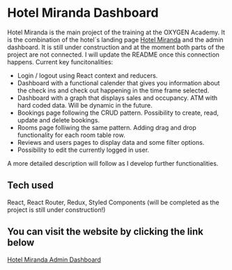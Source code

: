 # Hotel Miranda Dashboard

Hotel Miranda is the main project of the training at the OXYGEN Academy. It is the combination of the hotel´s landing page [Hotel Miranda](https://simoncriado.github.io/Hotel-Miranda/) and the admin dashboard. It is still under construction and at the moment both parts of the project are not connected. I will update the README once this connection happens. Current key funcitonalities:

- Login / logout using React context and reducers.
- Dashboard with a functional calender that gives you information about the check ins and check out happening in the time frame selected.
- Dashboard with a graph that displays sales and occupancy. ATM with hard coded data. Will be dynamic in the future.
- Bookings page following the CRUD pattern. Possibility to create, read, update and delete bookings.
- Rooms page folliwing the same pattern. Adding drag and drop functionality for each room table row.
- Reviews and users pages to display data and some filter options.
- Possibility to edit the currently logged in user.

A more detailed description will follow as I develop further functionalities.

## Tech used

React, React Router, Redux, Styled Components (will be completed as the project is still under construction!)

## You can visit the website by clicking the link below

[Hotel Miranda Admin Dashboard](https://simoncriado.github.io/)
